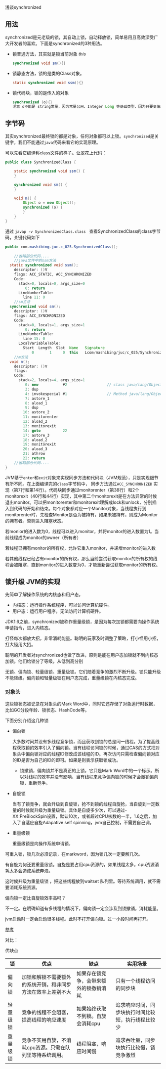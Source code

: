 浅谈synchronized

## 用法

synchronized是元老级的锁，其自动上锁，自动释放锁，简单易用且高效深受广大开发者的喜欢。下面是synchronized的3种用法。

* 锁普通方法，其实就是锁当前对象 *this*

  ```java
  synchronized void sm(){}
  ```

* 锁静态方法，锁的是类的Class对象。

  ```java
  static synchronized void ssm(){}
  ```

* 锁代码块，锁的是传入的对象

  ```java
  synchronized (o){}
  注意 o不能是 string常量，因为常量公用、Integer Long 等基础类型，因为只要变值就会产生一个新对象。
  ```

## 字节码

其实synchronized最终锁的都是对象，任何对象都可以上锁。`synchronized`是关键字，我们不能通过`java`代码来看它的实现原理。

可以先看它编译称class文件的样子。让翠花上代码：

```java
public class SynchronizedClass {

    static synchronized void ssm() {
    }

    synchronized void sm() {
    }

    void m() {
        Object o = new Object();
        synchronized (o) {
        }
    }
}
```

通过 `javap -v SynchronizedClass.class `  查看SynchronizedClass的class字节码，关键代码如下

```java
public com.mashibing.juc.c_025.SynchronizedClass();
  
	//省略部分代码....
	//java文件中的ssm方法
  static synchronized void ssm();
    descriptor: ()V
    flags: ACC_STATIC, ACC_SYNCHRONIZED
    Code:
      stack=0, locals=0, args_size=0
         0: return
      LineNumberTable:
        line 11: 0
	//sm方法
  synchronized void sm();
    descriptor: ()V
    flags: ACC_SYNCHRONIZED
    Code:
      stack=0, locals=1, args_size=1
         0: return
      LineNumberTable:
        line 15: 0
      LocalVariableTable:
        Start  Length  Slot  Name   Signature
            0       1     0  this   Lcom/mashibing/juc/c_025/SynchronizedClass;
	//m方法
  void m();
    descriptor: ()V
    flags:
    Code:
      stack=2, locals=4, args_size=1
         0: new           #2                  // class java/lang/Object
         3: dup
         4: invokespecial #1                  // Method java/lang/Object."<init>":()V
         7: astore_1
         8: aload_1
         9: dup
        10: astore_2
        11: monitorenter
        12: aload_2
        13: monitorexit
        14: goto          22
        17: astore_3
        18: aload_2
        19: monitorexit
        20: aload_3
        21: athrow
        22: return     
   	//省略部分代码....       
}
```

JVM基于`enter`和`exit`对象来实现同步方法和代码块（JVM规范），只是实现细节有所不同。在上面编译完的`class`字节码中， 同步方法通过`ACC_SYNCHRONIZED` 实现（第7行和第14行）。代码块同步通过monitorenter（第38行）和2个monitorexit（40行和44行）实现，其中第二个monitorexit是在方法异常的时候退出monitor。可以把monitorenter和monitorexit理解成lock和unlock，分别插入到代码的开始和结束。每个对象都对应一个Monitor对象，当线程执行到monitorenter时，先检查Monitor是否为被持有，如果未被持有，则成为Monitor的拥有者。否则进入阻塞状态。

若monior的进入数为0，线程可以进入monitor，并将monitor的进入数置为1。当前线程成为monitor的owner（所有者）

若线程已拥有monitor的所有权，允许它重入monitor，并递增monitor的进入数

若其他线程已经占有monitor的所有权，那么当前尝试获取monitor的所有权的线程会被阻塞，直到monitor的进入数变为0，才能重新尝试获取monitor的所有权。

## 锁升级 JVM的实现

先简单了解操作系统的内核态和用户态。

* 内核态：运行操作系统程序，可以访问计算机硬件。
* 用户态：运行用户程序，无法访问计算机硬件。

JDK1.6之前，synchronized被称作重量级锁，是因为每次加锁都需要向操作系统申请指令，进入内核态。

打怪每次都放大招，非常消耗能量。聪明的玩家及时调整了策略，打小怪用小招，打大怪用大招。

聪明的开发者对synchronized也做了改进，原则是能在用户态加锁就不到内核态加锁。他们给锁分了等级，从低到高分别

无锁、偏向锁、轻量级锁、重量级锁。它们随着竞争的激烈不断升级。锁只能升级不能降级。偏向锁和轻量级锁在用户态完成，重量级锁在内核态完成。

### 对象头

这些锁状态被记录在对象头的Mark Word中，同时它还存储了对象运行时数据，比如GC分段年龄、锁状态、HashCode等。

下面分别介绍这几种锁

* 偏向锁

  大多数时间并没有多线程竞争锁，而且获取到锁的总是同一线程。为了提高线程获取锁的效率引入了偏向锁。当有线程访问锁的时候，通过CAS的方式把对象头中偏向锁对应的线程ID修改成该线程的ID。再次访问只需检查偏向锁对应的ID是否为自己的ID的即可。如果是则表示获取锁成功。
  
  * 锁撤销，偏向锁并不是真正的上锁，它只是Mark Word中的一个标示。所以对线程的效率并没有影响，当有线程来竞争偏向锁的时候才会撤销偏向锁，重新竞争。

* 自旋锁

  当有了锁竞争，就会升级到自旋锁，抢不到锁的线程自旋抢，当自旋到一定数量的时候就升级为重量级锁。具体是自旋多少次，可以通过-XX:PreBlockSpin设置，默认10次，或者超过CPU核数的一半，1.6之后，加入了自适应自旋Adapative self spinning，jvm自己控制，不需要自己调。

* 重量级锁

  重量级锁是向操作系统申请锁，

可重入锁，锁几次必须记录，在markword，因为锁几次一定要解几次。

有自旋为何还要重量级锁。自旋是要占用cpu资源的，如果线程太多，cpu资源消耗太多会造成系统奔溃。

这时候升级为重量级锁 ，把这些线程放到waitset 队列里。等待系统调用，就不需要消耗系统资源。



偏向锁一定比自旋锁效率高吗？

不一定。在明确知道有多线程的情况下，偏向锁一定会涉及到锁撤销，消耗能量。

jvm启动时一定会启动很多线程。此时不打开偏向锁。过一小段时间再打开。



[参考](https://www.jianshu.com/p/c3313dcf2c23)



对比：

优缺点

| 锁       | 优点                                                         | 缺点                                   | 实用场景                                           |
| -------- | ------------------------------------------------------------ | -------------------------------------- | -------------------------------------------------- |
| 偏向锁   | 加锁和解锁不需要额外的系统开销，和非同步方法在效率上差别不大 | 如果存在锁竞争，会带来额外的锁撤销消耗 | 只有一个线程访问的同步块                           |
| 轻量级锁 | 竞争的线程不会阻塞，提高线程的响应速度                       | 如果始终获取不到锁。自旋会消耗cpu      | 追求响应时间，同步块执行时间比较短，执行线程比较少 |
| 重量级锁 | 竞争不实用自旋，不消耗cpu资源。只需在队列里等待系统调用。    | 线程阻塞，响应时间慢                   | 追求吞吐量，同步块执行比较慢，锁竞争激烈           |







